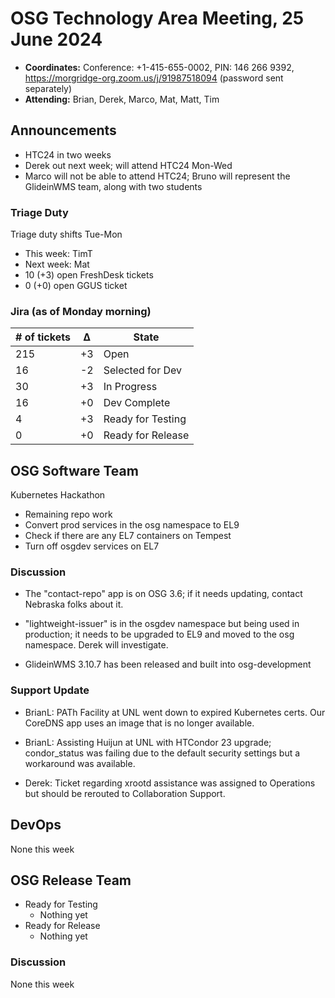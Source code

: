 # OSG Technology Area Meeting, 25 June 2024

-   **Coordinates:** Conference: +1-415-655-0002, PIN: 146 266 9392,
    <https://morgridge-org.zoom.us/j/91987518094> (password sent separately)
-   **Attending:** Brian, Derek, Marco, Mat, Matt, Tim

## Announcements

-   HTC24 in two weeks
-   Derek out next week; will attend HTC24 Mon-Wed
-   Marco will not be able to attend HTC24; Bruno will represent the
    GlideinWMS team, along with two students

### Triage Duty

Triage duty shifts Tue-Mon

-   This week: TimT
-   Next week: Mat
-   10 (+3) open FreshDesk tickets
-   0 (+0) open GGUS ticket

### Jira (as of Monday morning)

| # of tickets | &Delta; | State             |
|--------------|---------|-------------------|
| 215          | +3      | Open              |
| 16           | -2      | Selected for Dev  |
| 30           | +3      | In Progress       |
| 16           | +0      | Dev Complete      |
| 4            | +3      | Ready for Testing |
| 0            | +0      | Ready for Release |

## OSG Software Team

Kubernetes Hackathon
-  Remaining repo work
-  Convert prod services in the osg namespace to EL9
-  Check if there are any EL7 containers on Tempest
-  Turn off osgdev services on EL7

### Discussion

-   The "contact-repo" app is on OSG 3.6; if it needs updating, contact Nebraska folks about it.

-   "lightweight-issuer" is in the osgdev namespace but being used in production;
    it needs to be upgraded to EL9 and moved to the osg namespace.  Derek will investigate.

-   GlideinWMS 3.10.7 has been released and built into osg-development

### Support Update

-   BrianL: PATh Facility at UNL went down to expired Kubernetes certs.
    Our CoreDNS app uses an image that is no longer available.

-   BrianL: Assisting Huijun at UNL with HTCondor 23 upgrade; condor_status was failing
    due to the default security settings but a workaround was available.

-   Derek: Ticket regarding xrootd assistance was assigned to Operations but should
    be rerouted to Collaboration Support.

## DevOps

None this week

## OSG Release Team

-   Ready for Testing
    -   Nothing yet
-   Ready for Release
    -   Nothing yet

### Discussion

None this week
